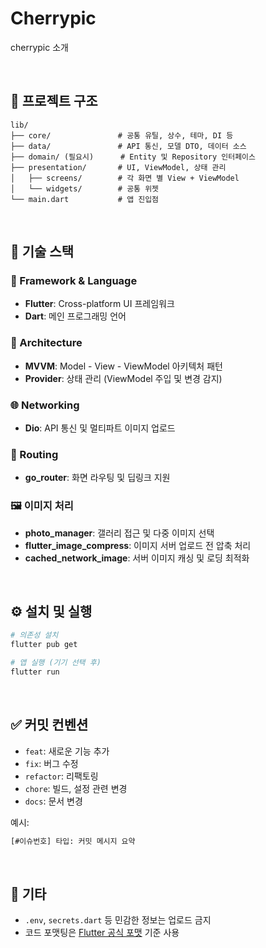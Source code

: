 # Cherrypic

cherrypic 소개

<br>

## 📂 프로젝트 구조

```
lib/
├── core/               # 공통 유틸, 상수, 테마, DI 등
├── data/               # API 통신, 모델 DTO, 데이터 소스
├── domain/ (필요시)      # Entity 및 Repository 인터페이스
├── presentation/       # UI, ViewModel, 상태 관리
│   ├── screens/        # 각 화면 별 View + ViewModel
│   └── widgets/        # 공통 위젯
└── main.dart           # 앱 진입점
```

<br>

## 🧱 기술 스택

### 🚀 Framework & Language

-   **Flutter**: Cross-platform UI 프레임워크
-   **Dart**: 메인 프로그래밍 언어

### 🧩 Architecture

-   **MVVM**: Model - View - ViewModel 아키텍처 패턴
-   **Provider**: 상태 관리 (ViewModel 주입 및 변경 감지)

### 🌐 Networking

-   **Dio**: API 통신 및 멀티파트 이미지 업로드

### 📱 Routing

-   **go_router**: 화면 라우팅 및 딥링크 지원

### 🖼 이미지 처리

-   **photo_manager**: 갤러리 접근 및 다중 이미지 선택
-   **flutter_image_compress**: 이미지 서버 업로드 전 압축 처리
-   **cached_network_image**: 서버 이미지 캐싱 및 로딩 최적화

<br>

## ⚙️ 설치 및 실행

```bash
# 의존성 설치
flutter pub get

# 앱 실행 (기기 선택 후)
flutter run
```

<br>

## ✅ 커밋 컨벤션

-   `feat`: 새로운 기능 추가
-   `fix`: 버그 수정
-   `refactor`: 리팩토링
-   `chore`: 빌드, 설정 관련 변경
-   `docs`: 문서 변경

예시:

```bash
[#이슈번호] 타입: 커밋 메시지 요약
```

<br>

## 📌 기타

-   `.env`, `secrets.dart` 등 민감한 정보는 업로드 금지
-   코드 포맷팅은 [Flutter 공식 포맷](https://dart.dev/tools/dart-format) 기준 사용
